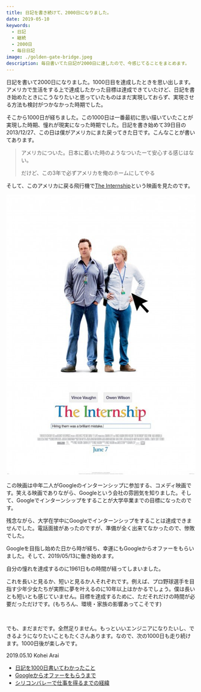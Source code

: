 ```yaml
---
title: 日記を書き続けて、2000日になりました。
date: 2019-05-10
keywords:
  - 日記
  - 継続
  - 2000日
  - 毎日日記
image: ./golden-gate-bridge.jpeg
description: 毎日書いてた日記が2000日に達したので、今感じてることをまとめます。
---
```


日記を書いて2000日になりました。1000日目を達成したときを思い出します。アメリカで生活をする上で達成したかった目標は達成できていたけど、日記を書き始めたときにこうなりたいと思っていたものはまだ実現しておらず、実現させる方法も検討がつかなかった時期でした。

そこから1000日が経ちました。この1000日は一番最初に思い描いていたことが実現した時期、憧れが現実になった時期でした。日記を書き始めて39日目の2013/12/27、この日は僕がアメリカにまた戻ってきた日です。こんなことが書いてあります。

> アメリカについた。日本に着いた時のようなついたーて安心する感じはない。
> 
> だけど、この3年で必ずアメリカを俺のホームにしてやる

そして、このアメリカに戻る飛行機で[The Internship](https://www.imdb.com/title/tt2234155/)という映画を見たのです。

![The Internship](./the-internship.jpg "IMDbから")

この映画は中年二人がGoogleのインターンシップに参加する、コメディ映画です。笑える映画でありながら、Googleという会社の雰囲気を知りました。そして、Googleでインターンシップをすることが大学卒業までの目標になったのです。

残念ながら、大学在学中にGoogleでインターンシップをすることは達成できませんでした。電話面接があったのですが、準備が全く出来てなかったので、惨敗でした。

Googleを目指し始めた日から時が経ち、幸運にもGoogleからオファーをもらいました。そして、2019/05/13に働き始めます。

自分の憧れを達成するのに1961日もの時間が経ってしまいました。

これを長いと見るか、短いと見るか人それぞれです。例えば、プロ野球選手を目指す少年少女たちが実際に夢を叶えるのに10年以上はかかるでしょう。僕は長いとも短いとも感じていません。目標を達成するために、ただそれだけの時間が必要だっただけです。(もちろん、環境・家族の影響あってこそです)

<br />

でも、まだまだです。全然足りません。もっといいエンジニアになりたいし、できるようになりたいこともたくさんあります。なので、次の1000日も走り続けます。1000日後が楽しみです。

2019.05.10 Kohei Arai

* [日記を1000日書いてわかったこと](/1000-diary)
* [Googleからオファーをもらうまで](/google)
* [シリコンバレーで仕事を得るまでの経緯](/silicon-valley)